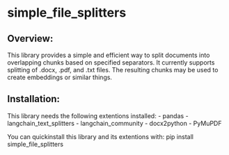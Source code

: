 # simple_file_splitters

## Overview: 
This library provides a simple and efficient way to split documents into overlapping chunks based on specified separators. It currently supports splitting of .docx, .pdf, and .txt files. The resulting chunks may be used to create embeddings or similar things.

## Installation: 
This library needs the following extentions installed:
    - pandas
    - langchain_text_splitters
    - langchain_community
    - docx2python
    - PyMuPDF

You can quickinstall this library and its extentions with:
    pip install simple_file_splitters